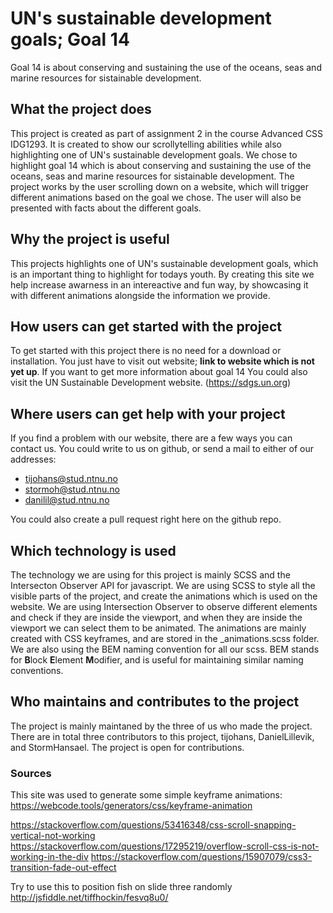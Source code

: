 # UN's sustainable development goals; Goal 14

Goal 14 is about conserving and sustaining the use of the oceans, seas and marine resources for sistainable development.

## What the project does

This project is created as part of assignment 2 in the course Advanced CSS IDG1293. It is created to show our scrollytelling abilities while also highlighting one of UN's sustainable development goals. We chose to highlight goal 14 which is about conserving and sustaining the use of the oceans, seas and marine resources for sistainable development. The project works by the user scrolling down on a website, which will trigger different animations based on the goal we chose. The user will also be presented with facts about the different goals. 

## Why the project is useful

This projects highlights one of UN's sustainable development goals, which is an important thing to highlight for todays youth. By creating this site we help increase awarness in an intereactive and fun way, by showcasing it with different animations alongside the information we provide.

## How users can get started with the project

To get started with this project there is no need for a download or installation. You just have to visit out website; **link to website which is not yet up**. If you want to get more information about goal 14 You could also visit the UN Sustainable Development website. (https://sdgs.un.org) 

## Where users can get help with your project

If you find a problem with our website, there are a few ways you can contact us. 
You could write to us on github, or send a mail to either of our addresses:

- tijohans@stud.ntnu.no
- stormoh@stud.ntnu.no
- danilil@stud.ntnu.no


You could also create a pull request right here on the github repo.

## Which technology is used

The technology we are using for this project is mainly SCSS and the Intersecton Observer API for javascript. We are using SCSS to style all the visible parts of the project, and create the animations which is used on the website. We are using Intersection Observer to observe different elements and check if they are inside the viewport, and when they are inside the viewport we can select them to be animated. The animations are mainly created with CSS keyframes, and are stored in the _animations.scss folder. We are also using the BEM naming convention for all our scss. BEM stands for **B**lock **E**lement **M**odifier, and is useful for maintaining similar naming conventions.

## Who maintains and contributes to the project

The project is mainly maintaned by the three of us who made the project. There are in total three contributors to this project, tijohans, DanielLillevik, and StormHansael. The project is open for contributions.


### Sources 

This site was used to generate some simple keyframe animations:
https://webcode.tools/generators/css/keyframe-animation

https://stackoverflow.com/questions/53416348/css-scroll-snapping-vertical-not-working
https://stackoverflow.com/questions/17295219/overflow-scroll-css-is-not-working-in-the-div
https://stackoverflow.com/questions/15907079/css3-transition-fade-out-effect


Try to use this to position fish on slide three randomly
http://jsfiddle.net/tiffhockin/fesvq8u0/

